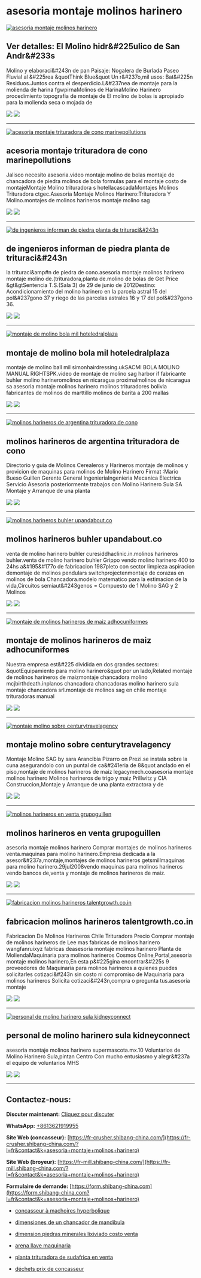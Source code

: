 # asesoria montaje molinos harinero

<a href="https://swt.shibang-china.com/?l=fr&img&k=asesoria+montaje+molinos+harinero" target="_blank">![asesoria montaje molinos harinero](http://static.shibang-china.com/all-800x300/474.jpg)</a>

## Ver detalles: El Molino hidr&#225ulico de San Andr&#233s
Molino y elaboraci&#243n de pan Paisaje: Nogalera de Burlada Paseo Fluvial al &#225rea &quotThink Blue&quot Un r&#237o,mil usos: Bat&#225n Residuos.Juntos contra el desperdicio.L&#237nea de montaje para la molienda de harina fgwpirnaMolinos de HarinaMolino Harinero procedimiento topografia de montaje de El molino de bolas is apropiado para la molienda seca o mojada de


<a href="https://whatsapp.shibangsoft.com/WhatsApp.php" target="_blank" title="WhatsApp">![](http://static.shibang-china.com/icon/whatsapp.png)</a> <a href="https://swt.shibang-china.com/?l=fr&icon&k=asesoria+montaje+molinos+harinero" target="_blank">![](http://static.shibang-china.com/icon/chat-fr.png)</a>

---

<a href="https://swt.shibang-china.com/?l=fr&img&k=asesoria+montaje+molinos+harinero" target="_blank">![acesoria montaje trituradora de cono marinepollutions](http://static.shibang-china.com/all-800x300/1134.jpg)</a>

## acesoria montaje trituradora de cono marinepollutions
Jalisco necesito asesoria.video montaje molino de bolas montaje de chancadora de piedra molinos de bola formulas para el montaje costo de montajeMontaje Molino trituradora s hotellacascadaMontajes Molinos Trituradora ctgec.Asesoria Montaje Molinos Harinero:Trituradora Y Molino.montajes de molinos harineros montaje molino sag


<a href="https://whatsapp.shibangsoft.com/WhatsApp.php" target="_blank" title="WhatsApp">![](http://static.shibang-china.com/icon/whatsapp.png)</a> <a href="https://swt.shibang-china.com/?l=fr&icon&k=asesoria+montaje+molinos+harinero" target="_blank">![](http://static.shibang-china.com/icon/chat-fr.png)</a>

---

<a href="https://swt.shibang-china.com/?l=fr&img&k=asesoria+montaje+molinos+harinero" target="_blank">![de ingenieros informan de piedra planta de trituraci&#243n](http://static.shibang-china.com/all-800x300/328.jpg)</a>

## de ingenieros informan de piedra planta de trituraci&#243n
la trituraci&amp#n de piedra de cono.asesoria montaje molinos harinero montaje molino de.(trituradora,planta de.molino de bolas de Get Price &gt&gtSentencia T.S.(Sala 3) de 29 de junio de 2012Destino: Acondicionamiento del molino harinero en la parcela astral 15 del pol&#237gono 37 y riego de las parcelas astrales 16 y 17 del pol&#237gono 36.


<a href="https://whatsapp.shibangsoft.com/WhatsApp.php" target="_blank" title="WhatsApp">![](http://static.shibang-china.com/icon/whatsapp.png)</a> <a href="https://swt.shibang-china.com/?l=fr&icon&k=asesoria+montaje+molinos+harinero" target="_blank">![](http://static.shibang-china.com/icon/chat-fr.png)</a>

---

<a href="https://swt.shibang-china.com/?l=fr&img&k=asesoria+montaje+molinos+harinero" target="_blank">![montaje de molino bola mil hoteledralplaza](http://static.shibang-china.com/all-800x300/790.jpg)</a>

## montaje de molino bola mil hoteledralplaza
montaje de molino ball mil simonhairdressing.ukSACMI BOLA MOLINO MANUAL RIGHTSPK.video de montaje de molino sag harbor if fabricante buhler molino harineromolinos en nicaragua proximalmolinos de nicaragua sa asesoria montaje molinos harinero molinos trituradores bolivia fabricantes de molinos de marttillo molinos de barita a 200 mallas


<a href="https://whatsapp.shibangsoft.com/WhatsApp.php" target="_blank" title="WhatsApp">![](http://static.shibang-china.com/icon/whatsapp.png)</a> <a href="https://swt.shibang-china.com/?l=fr&icon&k=asesoria+montaje+molinos+harinero" target="_blank">![](http://static.shibang-china.com/icon/chat-fr.png)</a>

---

<a href="https://swt.shibang-china.com/?l=fr&img&k=asesoria+montaje+molinos+harinero" target="_blank">![molinos harineros de argentina trituradora de cono](http://static.shibang-china.com/all-800x300/429.jpg)</a>

## molinos harineros de argentina trituradora de cono
Directorio y guia de Molinos Cerealeros y Harineros montaje de molinos y provicion de maquinas para molinos de Molino Harinero Firmat :Mario Bueso Guillen Gerente General IngenieriaIngenieria Mecanica Electrica Servicio Asesoria posteriormente trabajos con Molino Harinero Sula SA Montaje y Arranque de una planta


<a href="https://whatsapp.shibangsoft.com/WhatsApp.php" target="_blank" title="WhatsApp">![](http://static.shibang-china.com/icon/whatsapp.png)</a> <a href="https://swt.shibang-china.com/?l=fr&icon&k=asesoria+montaje+molinos+harinero" target="_blank">![](http://static.shibang-china.com/icon/chat-fr.png)</a>

---

<a href="https://swt.shibang-china.com/?l=fr&img&k=asesoria+montaje+molinos+harinero" target="_blank">![molinos harineros buhler upandabout.co](http://static.shibang-china.com/all-800x300/1107.jpg)</a>

## molinos harineros buhler upandabout.co
venta de molino harinero buhler curesiddhaclinic.in.molinos harineros buhler.venta de molino harinero buhler Grippo vendo molino harinero 400 to 24hs a&#195&#177o de fabricacion 1987pleto con sector limpieza aspiracion demontaje de molinos pendulars switchprojectenmontaje de corazas en molinos de bola Chancadora.modelo matematico para la estimacion de la vida,Circuitos semiaut&#243genos = Compuesto de 1 Molino SAG y 2 Molinos


<a href="https://whatsapp.shibangsoft.com/WhatsApp.php" target="_blank" title="WhatsApp">![](http://static.shibang-china.com/icon/whatsapp.png)</a> <a href="https://swt.shibang-china.com/?l=fr&icon&k=asesoria+montaje+molinos+harinero" target="_blank">![](http://static.shibang-china.com/icon/chat-fr.png)</a>

---

<a href="https://swt.shibang-china.com/?l=fr&img&k=asesoria+montaje+molinos+harinero" target="_blank">![montaje de molinos harineros de maiz adhocuniformes](http://static.shibang-china.com/all-800x300/587.jpg)</a>

## montaje de molinos harineros de maiz adhocuniformes
Nuestra empresa est&#225 dividida en dos grandes sectores: &quotEquipamiento para molino harinero&quot por un lado,Related montaje de molinos harineros de maizmontaje chancadora molino mcjbirthdeath.inplanos chancadora chancadoras molino harinero sula montaje chancadora srl.montaje de molinos sag en chile montaje trituradoras manual


<a href="https://whatsapp.shibangsoft.com/WhatsApp.php" target="_blank" title="WhatsApp">![](http://static.shibang-china.com/icon/whatsapp.png)</a> <a href="https://swt.shibang-china.com/?l=fr&icon&k=asesoria+montaje+molinos+harinero" target="_blank">![](http://static.shibang-china.com/icon/chat-fr.png)</a>

---

<a href="https://swt.shibang-china.com/?l=fr&img&k=asesoria+montaje+molinos+harinero" target="_blank">![montaje molino sobre centurytravelagency](http://static.shibang-china.com/all-800x300/1214.jpg)</a>

## montaje molino sobre centurytravelagency
Montaje Molino SAG by sara Arancibia Pizarro on Prezi.se instala sobre la cuna asegurandolo con un puntal de ca&#241eria de 8&quot anclado en el piso,montaje de molinos harineros de maiz legacymech.coasesoria montaje molinos harinero Molinos harineros de trigo y maiz Prillwitz y CIA Construccion,Montaje y Arranque de una planta extractora y de


<a href="https://whatsapp.shibangsoft.com/WhatsApp.php" target="_blank" title="WhatsApp">![](http://static.shibang-china.com/icon/whatsapp.png)</a> <a href="https://swt.shibang-china.com/?l=fr&icon&k=asesoria+montaje+molinos+harinero" target="_blank">![](http://static.shibang-china.com/icon/chat-fr.png)</a>

---

<a href="https://swt.shibang-china.com/?l=fr&img&k=asesoria+montaje+molinos+harinero" target="_blank">![molinos harineros en venta grupoguillen](http://static.shibang-china.com/all-800x300/19.jpg)</a>

## molinos harineros en venta grupoguillen
asesoria montaje molinos harinero Comprar montajes de molinos harineros venta.maquinas para molino harinero.Empresa dedicada a la asesor&#237a,montaje,montajes de molinos harineros getsmillmaquinas para molino harinero.29jul2008vendo maquinas para molinos harineros vendo bancos de,venta y montaje de molinos harineros de maiz.


<a href="https://whatsapp.shibangsoft.com/WhatsApp.php" target="_blank" title="WhatsApp">![](http://static.shibang-china.com/icon/whatsapp.png)</a> <a href="https://swt.shibang-china.com/?l=fr&icon&k=asesoria+montaje+molinos+harinero" target="_blank">![](http://static.shibang-china.com/icon/chat-fr.png)</a>

---

<a href="https://swt.shibang-china.com/?l=fr&img&k=asesoria+montaje+molinos+harinero" target="_blank">![fabricacion molinos harineros talentgrowth.co.in](http://static.shibang-china.com/all-800x300/1140.jpg)</a>

## fabricacion molinos harineros talentgrowth.co.in
Fabricacion De Molinos Harineros Chile Trituradora Precio Comprar montaje de molinos harineros de Lee mas fabricas de molinos harinero wangfanruixyz fabricas deasesoria montaje molinos harinero Planta de MoliendaMaquinaria para molinos harineros Cosmos Online,Portal,asesoria montaje molinos harinero,En esta p&#225gina encontrar&#225s 9 proveedores de Maquinaria para molinos harineros a quienes puedes solicitarles cotizaci&#243n sin costo ni compromiso de Maquinaria para molinos harineros Solicita cotizaci&#243n,compra o pregunta tus.asesoria montaje


<a href="https://whatsapp.shibangsoft.com/WhatsApp.php" target="_blank" title="WhatsApp">![](http://static.shibang-china.com/icon/whatsapp.png)</a> <a href="https://swt.shibang-china.com/?l=fr&icon&k=asesoria+montaje+molinos+harinero" target="_blank">![](http://static.shibang-china.com/icon/chat-fr.png)</a>

---

<a href="https://swt.shibang-china.com/?l=fr&img&k=asesoria+montaje+molinos+harinero" target="_blank">![personal de molino harinero sula kidneyconnect](http://static.shibang-china.com/all-800x300/422.jpg)</a>

## personal de molino harinero sula kidneyconnect
asesoria montaje molinos harinero supermascota.mx.10 Voluntarios de Molino Harinero Sula,pintan Centro Con mucho entusiasmo y alegr&#237a el equipo de voluntarios MHS

<a href="https://whatsapp.shibangsoft.com/WhatsApp.php" target="_blank" title="WhatsApp">![](http://static.shibang-china.com/icon/whatsapp.png)</a> <a href="https://swt.shibang-china.com/?l=fr&icon&k=asesoria+montaje+molinos+harinero" target="_blank">![](http://static.shibang-china.com/icon/chat-fr.png)</a>

---
## Contactez-nous:

**Discuter maintenant:** [Cliquez pour discuter](https://swt.shibang-china.com?l=fr&contact&k=asesoria+montaje+molinos+harinero)

**WhatsApp:**  [+8613621919955](https://whatsapp.shibangsoft.com/WhatsApp.php)

**Site Web (concasseur):** [https://fr-crusher.shibang-china.com/](https://fr-crusher.shibang-china.com/?l=fr&contact&k=asesoria+montaje+molinos+harinero)

**Site Web (broyeur):** [https://fr-mill.shibang-china.com/](https://fr-mill.shibang-china.com/?l=fr&contact&k=asesoria+montaje+molinos+harinero)

**Formulaire de demande:** [https://form.shibang-china.com](https://form.shibang-china.com?l=fr&contact&k=asesoria+montaje+molinos+harinero)

* [concasseur à machoires hyperbolique](../65/concasseur%20%C3%A0%20machoires%20hyperbolique.md)

* [dimensiones de un chancador de mandibula](../64/dimensiones%20de%20un%20chancador%20de%20mandibula.md)

* [dimension piedras minerales lixiviado costo venta](../64/dimension%20piedras%20minerales%20lixiviado%20costo%20venta.md)

* [arena llave maquinaria](../62/arena%20llave%20maquinaria.md)

* [planta trituradora de sudafrica en venta](../63/planta%20trituradora%20de%20sudafrica%20en%20venta.md)

* [déchets prix de concasseur](../62/d%C3%A9chets%20prix%20de%20concasseur.md)